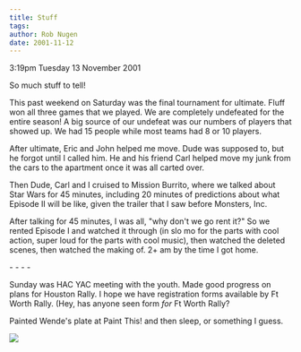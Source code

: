 ```yaml
---
title: Stuff
tags: 
author: Rob Nugen
date: 2001-11-12
---
```


<p class=date>3:19pm Tuesday 13 November 2001</p>

<p>So much stuff to tell!</p>

<p>This past weekend on Saturday was the final
tournament for ultimate.  Fluff won all three games
that we played.  We are completely undefeated for the
entire season!  A big source of our undefeat was our
numbers of players that showed up.  We had 15 people
while most teams had 8 or 10 players.</p>

<p>After ultimate, Eric and John helped me move.  Dude
was supposed to, but he forgot until I called him.  He
and his friend Carl helped move my junk from the cars
to the apartment once it was all carted over.</p>

<p>Then Dude, Carl and I cruised to Mission Burrito,
where we talked about Star Wars for 45 minutes,
including 20 minutes of predictions about what Episode
II will be like, given the trailer that I saw before
Monsters, Inc.</p>

<p>After talking for 45 minutes, I was all, "why don't
we go rent it?"  So we rented Episode I and watched it
through (in slo mo for the parts with cool action,
super loud for the parts with cool music), then
watched the deleted scenes, then watched the making
of.  2+ am by the time I got home.</p>

<p>- - - -</p>

<p>Sunday was HAC YAC meeting with the youth.  Made
good progress on plans for Houston Rally.  I hope we
have registration forms available by Ft Worth Rally. 
(Hey, has anyone seen form <em>for</em> Ft Worth
Rally?</p>

<p>Painted Wende's plate at Paint This! and then
sleep, or something I guess.</p>

<p><img src="/images/rob/wL-ROB.gif"/></p>

